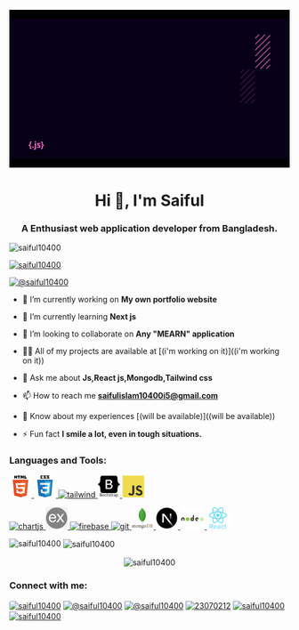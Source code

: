 ![MasterHead](https://raw.githubusercontent.com/Saiful10400/saiful10400/main/images/githubBanner.gif)


<h1 align="center">Hi 👋, I'm Saiful</h1>
<h3 align="center">A Enthusiast web application developer from Bangladesh.</h3>

<p align="left"> <img
        src="https://komarev.com/ghpvc/?username=saiful10400&label=Profile%20views&color=0e75b6&style=flat"
        alt="saiful10400" /> </p>

<p align="left"> <a href="https://github.com/ryo-ma/github-profile-trophy"><img
            src="https://github-profile-trophy.vercel.app/?username=saiful10400" alt="saiful10400" /></a> </p>

<p align="left"> <a href="https://twitter.com/@saiful10400" target="blank"><img
            src="https://img.shields.io/twitter/follow/@saiful10400?logo=twitter&style=for-the-badge"
            alt="@saiful10400" /></a> </p>

- 🔭 I’m currently working on **My own portfolio website**

- 🌱 I’m currently learning **Next js**

- 👯 I’m looking to collaborate on **Any "MEARN" application**

- 👨‍💻 All of my projects are available at [(i'm working on it)]((i'm working on it))

- 💬 Ask me about **Js,React js,Mongodb,Tailwind css**

- 📫 How to reach me **saifulislam10400i5@gmail.com**

- 📄 Know about my experiences [(will be available)]((will be available))

- ⚡ Fun fact **I smile a lot, even in tough situations.**

<h3 align="left">Languages and Tools:</h3>
<p align="left">


<a
        href="https://www.w3.org/html/" target="_blank" rel="noreferrer"> <img
            src="https://raw.githubusercontent.com/devicons/devicon/master/icons/html5/html5-original-wordmark.svg"
            alt="html5" width="40" height="40" /><a href="https://www.w3schools.com/css/" target="_blank" rel="noreferrer"> <img
            src="https://raw.githubusercontent.com/devicons/devicon/master/icons/css3/css3-original-wordmark.svg"
            alt="css3" width="40" height="40" /> </a> <a href="https://tailwindcss.com/" target="_blank"
        rel="noreferrer"> <img src="https://www.vectorlogo.zone/logos/tailwindcss/tailwindcss-icon.svg" alt="tailwind"
            width="40" height="40" /> </a><a href="https://getbootstrap.com" target="_blank" rel="noreferrer"> <img
            src="https://raw.githubusercontent.com/devicons/devicon/master/icons/bootstrap/bootstrap-plain-wordmark.svg"
            alt="bootstrap" width="40" height="40" /> </a><a href="https://developer.mozilla.org/en-US/docs/Web/JavaScript"
        target="_blank" rel="noreferrer"> <img
            src="https://raw.githubusercontent.com/devicons/devicon/master/icons/javascript/javascript-original.svg"
            alt="javascript" width="40" height="40" /> </a>

            
 <a href="https://www.chartjs.org" target="_blank"
        rel="noreferrer"> <img src="https://www.chartjs.org/media/logo-title.svg" alt="chartjs" width="40"
            height="40" /> </a>  <a href="https://expressjs.com" target="_blank" rel="noreferrer">
        <img  
            src="https://raw.githubusercontent.com/Saiful10400/saiful10400/main/images/express.png"
            alt="express" width="40" height="40" /> </a> <a href="https://firebase.google.com/" target="_blank"
        rel="noreferrer"> <img src="https://www.vectorlogo.zone/logos/firebase/firebase-icon.svg" alt="firebase"
            width="40" height="40" /> </a> <a href="https://git-scm.com/" target="_blank" rel="noreferrer"> <img
            src="https://www.vectorlogo.zone/logos/git-scm/git-scm-icon.svg" alt="git" width="40" height="40" /> </a>  </a>  <a href="https://www.mongodb.com/" target="_blank"
        rel="noreferrer"> <img
            src="https://raw.githubusercontent.com/devicons/devicon/master/icons/mongodb/mongodb-original-wordmark.svg"
            alt="mongodb" width="40" height="40" /> </a> <a href="https://nextjs.org/" target="_blank" rel="noreferrer">
        <img 
            src="https://raw.githubusercontent.com/Saiful10400/saiful10400/main/images/resizednext.png" alt="nextjs" width="40" height="40" /> </a> <a
        href="https://nodejs.org" target="_blank" rel="noreferrer"> <img
            style="background-color: white; border-radius: 5px; padding: 0px 2px;"
            src="https://raw.githubusercontent.com/devicons/devicon/master/icons/nodejs/nodejs-original-wordmark.svg"
            alt="nodejs" width="40" height="40" /> </a> <a href="https://reactjs.org/" target="_blank" rel="noreferrer">
        <img src="https://raw.githubusercontent.com/devicons/devicon/master/icons/react/react-original-wordmark.svg"
            alt="react" width="40" height="40" /> </a> </p>

<p><img align="left"
        src="https://github-readme-stats.vercel.app/api/top-langs?username=saiful10400&show_icons=true&locale=en&layout=compact"
        alt="saiful10400" /></p>

<p>&nbsp;<img align="center"
        src="https://github-readme-stats.vercel.app/api?username=saiful10400&show_icons=true&locale=en"
        alt="saiful10400" /></p>

<p style="text-align:center;"><img align="center" src="https://github-readme-streak-stats.herokuapp.com/?user=saiful10400&" alt="saiful10400" />
</p>

<h3 align="left">Connect with me:</h3>
<p align="left">
    <a href="https://www.linkedin.com/in/saiful10400" target="blank"><img align="center"
            src="https://w7.pngwing.com/pngs/329/312/png-transparent-in-logo-linkedin-computer-icons-social-media-professional-network-service-youtube-linkedin-miscellaneous-blue-angle-thumbnail.png"
            alt="saiful10400" style="width: 40px; height: 40px; border-radius: 4px;" /></a>
    <a href="https://codepen.io/saiful10400" target="blank"><img align="center"
            src="https://raw.githubusercontent.com/rahuldkjain/github-profile-readme-generator/master/src/images/icons/Social/codepen.svg"
            alt="@saiful10400" height="30" width="40" /></a>
    <a href="https://twitter.com/saiful10400" target="blank"><img align="center"
            src="https://raw.githubusercontent.com/rahuldkjain/github-profile-readme-generator/master/src/images/icons/Social/twitter.svg"
            alt="@saiful10400" height="30" width="40" /></a>
    <a href="https://stackoverflow.com/users/23070212" target="blank"><img align="center"
            src="https://raw.githubusercontent.com/rahuldkjain/github-profile-readme-generator/master/src/images/icons/Social/stack-overflow.svg"
            alt="23070212" height="30" width="40" /></a>
    <a href="https://instagram.com/saiful10400" target="blank"><img align="center"
            src="https://raw.githubusercontent.com/rahuldkjain/github-profile-readme-generator/master/src/images/icons/Social/instagram.svg"
            alt="saiful10400" height="30" width="40" /></a>
    <a href="https://www.behance.net/saiful10400" target="blank"><img align="center"
            src="https://raw.githubusercontent.com/rahuldkjain/github-profile-readme-generator/master/src/images/icons/Social/behance.svg"
            alt="saiful10400" height="30" width="40" /></a>

</p>
